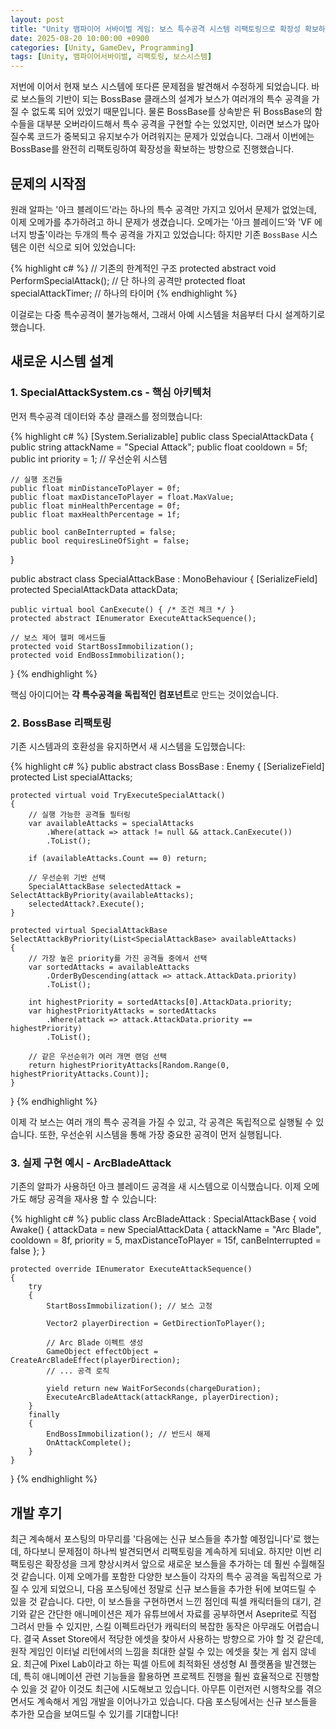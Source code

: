 ```yaml
---
layout: post
title: "Unity 뱀파이어 서바이벌 게임: 보스 특수공격 시스템 리팩토링으로 확장성 확보하기"
date: 2025-08-20 10:00:00 +0900
categories: [Unity, GameDev, Programming]
tags: [Unity, 뱀파이어서바이벌, 리팩토링, 보스시스템]
---
```


저번에 이어서 현재 보스 시스템에 또다른 문제점을 발견해서 수정하게 되었습니다. 바로 보스들의 기반이 되는 BossBase 클래스의 설계가 보스가 여러개의 특수 공격을 가질 수 없도록 되어 있었기 때문입니다. 물론 BossBase를 상속받은 뒤 BossBase의 함수들을 대부분 오버라이드해서 특수 공격을 구현할 수는 있었지만, 이러면 보스가 많아질수록 코드가 중복되고 유지보수가 어려워지는 문제가 있었습니다. 그래서 이번에는 BossBase를 완전히 리팩토링하여 확장성을 확보하는 방향으로 진행했습니다.

## 문제의 시작점

원래 알파는 '아크 블레이드'라는 하나의 특수 공격만 가지고 있어서 문제가 없었는데, 이제 오메가를 추가하려고 하니 문제가 생겼습니다. 오메가는 '아크 블레이드'와 'VF 에너지 방출'이라는 두개의 특수 공격을 가지고 있었습니다:
하지만 기존 `BossBase` 시스템은 이런 식으로 되어 있었습니다:

{% highlight c# %}
// 기존의 한계적인 구조
protected abstract void PerformSpecialAttack(); // 단 하나의 공격만
protected float specialAttackTimer; // 하나의 타이머
{% endhighlight %}

이걸로는 다중 특수공격이 불가능해서, 그래서 아예 시스템을 처음부터 다시 설계하기로 했습니다.

## 새로운 시스템 설계

### 1. SpecialAttackSystem.cs - 핵심 아키텍처

먼저 특수공격 데이터와 추상 클래스를 정의했습니다:

{% highlight c# %}
[System.Serializable]
public class SpecialAttackData
{
public string attackName = "Special Attack";
public float cooldown = 5f;
public int priority = 1; // 우선순위 시스템

    // 실행 조건들
    public float minDistanceToPlayer = 0f;
    public float maxDistanceToPlayer = float.MaxValue;
    public float minHealthPercentage = 0f;
    public float maxHealthPercentage = 1f;

    public bool canBeInterrupted = false;
    public bool requiresLineOfSight = false;

}

public abstract class SpecialAttackBase : MonoBehaviour
{
[SerializeField] protected SpecialAttackData attackData;

    public virtual bool CanExecute() { /* 조건 체크 */ }
    protected abstract IEnumerator ExecuteAttackSequence();

    // 보스 제어 헬퍼 메서드들
    protected void StartBossImmobilization();
    protected void EndBossImmobilization();

}
{% endhighlight %}

핵심 아이디어는 **각 특수공격을 독립적인 컴포넌트**로 만드는 것이었습니다.

### 2. BossBase 리팩토링

기존 시스템과의 호환성을 유지하면서 새 시스템을 도입했습니다:

{% highlight c# %}
public abstract class BossBase : Enemy
{
[SerializeField] protected List<SpecialAttackBase> specialAttacks;

    protected virtual void TryExecuteSpecialAttack()
    {
        // 실행 가능한 공격들 필터링
        var availableAttacks = specialAttacks
            .Where(attack => attack != null && attack.CanExecute())
            .ToList();

        if (availableAttacks.Count == 0) return;

        // 우선순위 기반 선택
        SpecialAttackBase selectedAttack = SelectAttackByPriority(availableAttacks);
        selectedAttack?.Execute();
    }

    protected virtual SpecialAttackBase SelectAttackByPriority(List<SpecialAttackBase> availableAttacks)
    {
        // 가장 높은 priority를 가진 공격들 중에서 선택
        var sortedAttacks = availableAttacks
            .OrderByDescending(attack => attack.AttackData.priority)
            .ToList();

        int highestPriority = sortedAttacks[0].AttackData.priority;
        var highestPriorityAttacks = sortedAttacks
            .Where(attack => attack.AttackData.priority == highestPriority)
            .ToList();

        // 같은 우선순위가 여러 개면 랜덤 선택
        return highestPriorityAttacks[Random.Range(0, highestPriorityAttacks.Count)];
    }

}
{% endhighlight %}

이제 각 보스는 여러 개의 특수 공격을 가질 수 있고, 각 공격은 독립적으로 실행될 수 있습니다. 또한, 우선순위 시스템을 통해 가장 중요한 공격이 먼저 실행됩니다.

### 3. 실제 구현 예시 - ArcBladeAttack

기존의 알파가 사용하던 아크 블레이드 공격을 새 시스템으로 이식했습니다. 이제 오메가도 해당 공격을 재사용 할 수 있습니다:

{% highlight c# %}
public class ArcBladeAttack : SpecialAttackBase
{
void Awake()
{
attackData = new SpecialAttackData
{
attackName = "Arc Blade",
cooldown = 8f,
priority = 5,
maxDistanceToPlayer = 15f,
canBeInterrupted = false
};
}

    protected override IEnumerator ExecuteAttackSequence()
    {
        try
        {
            StartBossImmobilization(); // 보스 고정

            Vector2 playerDirection = GetDirectionToPlayer();

            // Arc Blade 이펙트 생성
            GameObject effectObject = CreateArcBladeEffect(playerDirection);
            // ... 공격 로직

            yield return new WaitForSeconds(chargeDuration);
            ExecuteArcBladeAttack(attackRange, playerDirection);
        }
        finally
        {
            EndBossImmobilization(); // 반드시 해제
            OnAttackComplete();
        }
    }

}
{% endhighlight %}

## 개발 후기

최근 계속해서 포스팅의 마무리를 '다음에는 신규 보스들을 추가할 예정입니다'로 했는데, 하다보니 문제점이 하나씩 발견되면서 리팩토링을 계속하게 되네요. 하지만 이번 리팩토링은 확장성을 크게 향상시켜서 앞으로 새로운 보스들을 추가하는 데 훨씬 수월해질 것 같습니다. 이제 오메가를 포함한 다양한 보스들이 각자의 특수 공격을 독립적으로 가질 수 있게 되었으니, 다음 포스팅에선 정말로 신규 보스들을 추가한 뒤에 보여드릴 수 있을 것 같습니다. 다만, 이 보스들을 구현하면서 느낀 점인데 픽셀 캐릭터들의 대기, 걷기와 같은 간단한 애니메이션은 제가 유튜브에서 자료를 공부하면서 Aseprite로 직접 그려서 만들 수 있지만, 스킬 이펙트라던가 캐릭터의 복잡한 동작은 아무래도 어렵습니다. 결국 Asset Store에서 적당한 에셋을 찾아서 사용하는 방향으로 가야 할 것 같은데, 원작 게임인 이터널 리턴에서의 느낌을 최대한 살릴 수 있는 에셋을 찾는 게 쉽지 않네요. 최근에 Pixel Lab이라고 하는 픽셀 아트에 최적화된 생성형 AI 플랫폼을 발견했는데, 특히 애니메이션 관련 기능들을 활용하면 프로젝트 진행을 훨씬 효율적으로 진행할 수 있을 것 같아 이것도 최근에 시도해보고 있습니다. 아무튼 이런저런 시행착오를 겪으면서도 계속해서 게임 개발을 이어나가고 있습니다. 다음 포스팅에서는 신규 보스들을 추가한 모습을 보여드릴 수 있기를 기대합니다!
